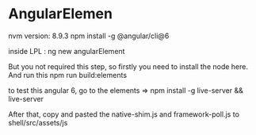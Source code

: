 # AngularElemen

nvm version: 8.9.3
npm install -g @angular/cli@6

inside LPL : ng new angularElement

But you not required this step, so firstly you need to install the node here.
And run this npm run build:elements

to test this angular 6, go to the elements => npm install -g live-server && live-server

After that, copy and pasted the native-shim.js and framework-poll.js to shell/src/assets/js


